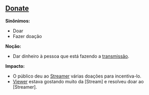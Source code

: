 ## [Donate](Donate)

**Sinônimos:**
* Doar
* Fazer doação

**Noção:**
* Dar dinheiro à pessoa que está fazendo a [transmissão](Stream).

**Impacto:**
* O público deu ao [Streamer](Streamer) várias doações para incentiva-lo.
* [Viewer](Viewer) estava gostando muito da [Stream] e resolveu doar ao [Streamer].